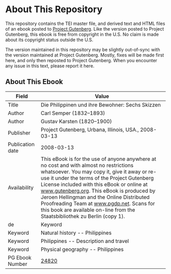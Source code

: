 # About This Repository

This repository contains the TEI master file, and derived text and HTML files of an ebook posted to [Project Gutenberg](https://www.gutenberg.org/). Like the version posted to Project Gutenberg, this ebook is free from copyright in the U.S. No claim is made about its copyright status outside the U.S.

The version maintained in this repository may be slightly out-of-sync with the version maintained at Project Gutenberg. Mostly, fixes will be made first here, and only then reposted to Project Gutenberg. When you encounter any issue in this text, please report it here.

## About This Ebook

| Field | Value |
| ----- | ----- |
| Title | Die Philippinen und ihre Bewohner: Sechs Skizzen |
| Author | Carl Semper (1832–1893) |
| Author | Gustav Karsten (1820–1900) |
| Publisher | Project Gutenberg, Urbana, Illinois, USA., 2008-03-13 |
| Publication date | 2008-03-13 |
| Availability | This eBook is for the use of anyone anywhere at no cost and with almost no restrictions whatsoever. You may copy it, give it away or re-use it under the terms of the Project Gutenberg License included with this eBook or online at www.gutenberg.org. This eBook is produced by Jeroen Hellingman and the Online Distributed Proofreading Team at www.pgdp.net. Scans for this book are available on-line from the Staatsbibliothek zu Berlin (copy 1). |
de| Keyword | Ethnology -- Philippines |
| Keyword | Natural history -- Philippines |
| Keyword | Philippines -- Description and travel |
| Keyword | Physical geography -- Philippines |
| PG Ebook Number | [24820](https://www.gutenberg.org/ebooks/24820) |
